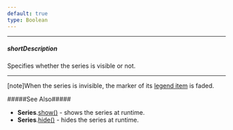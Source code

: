 ```yaml
---
default: true
type: Boolean
---
```

---
##### shortDescription
Specifies whether the series is visible or not.

---
[note]When the series is invisible, the marker of its [legend item](/concepts/05%20Widgets/Chart/35%20Legend/00%20Overview.md '/Documentation/Guide/Widgets/Chart/Legend/Overview/') is faded.

#####See Also#####
- **Series**.[show()](/api-reference/20%20Data%20Visualization%20Widgets/BaseChart/7%20Chart%20Elements/Series/3%20Methods/show().md '/Documentation/ApiReference/Data_Visualization_Widgets/dxChart/Chart_Elements/Series/Methods/#show') - shows the series at runtime.
- **Series**.[hide()](/api-reference/20%20Data%20Visualization%20Widgets/BaseChart/7%20Chart%20Elements/Series/3%20Methods/hide().md '/Documentation/ApiReference/Data_Visualization_Widgets/dxChart/Chart_Elements/Series/Methods/#hide') - hides the series at runtime.